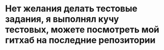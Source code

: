 # Нет желания делать тестовые задания, я выполнял кучу тестовых, можете посмотреть мой гитхаб на последние репозитории
